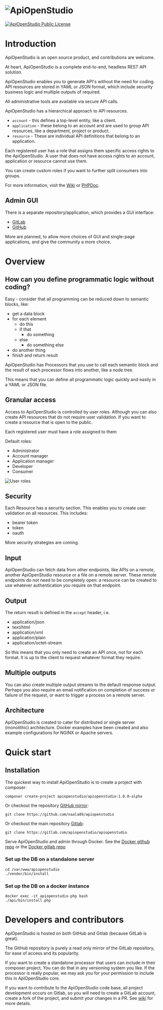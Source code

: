 # ![ApiOpenStudio][logo]

[![ApiOpenStudio Public License][license_logo]][license]

Introduction
============

ApiOpenStudio is an open source product, and contributions are welcome.

At heart, ApiOpenStudio is a complete end-to-end, headless REST API solution.

ApiOpenStudio enables you to generate API's without the need for coding. API
resources are stored in YAML or JSON format, which include security business
logic and multiple outputs of required.

All administrative tools are available via secure API calls.

ApiOpenStudio has a hierarchical approach to API resources.

* `account` - this defines a top-level entity, like a client.
* `application` - these belong to an account and are used to group API
  resources, like a department, project or product.
* `resource` - These are individual API definitions that belong to an
  application.

Each registered user has a role that assigns them specific access rights to the
ApiOpenStudio. A user that does not have access rights to an account,
application or resource cannot use them.

You can create custom roles if you want to further split consumers into groups.

For more information, visit the [Wiki][wiki] or [PHPDoc][phpdoc].

Admin GUI
---------

There is a separate repository/application, which provides a GUI interface:

* [GitLab][admin_gitlab]
* [GitHub][admin_github]

More are planned, to allow more choices of GUI and single-page applications, and
give the community a more choice.

Overview
========

How can you define programmatic logic without coding?
-----------------------------------------------------

Easy - consider that all programming can be reduced down to semantic blocks,
like:

* get a data block
* for each element
    * do this
    * if that
        * do something
    * else
        * do something else
* do another thing
* finish and return result

ApiOpenStudio has Processors that you use to call each semantic block and the
result of each processor flows into another, like a node tree.

This means that you can define all programmatic logic quickly and easily in a
YAML or JSON file.

Granular access
---------------

Access to ApiOpenStudio is controlled by user roles. Although you can also
create API resources that do not require user validation. If you want to create
a resource that is open to the public.

Each registered user must have a role assigned to them

Default roles:

* Administrator
* Account manager
* Application manager
* Developer
* Consumer

![User roles][user_roles]

Security
--------

Each Resource has a security section. This enables you to create user validation
on all resources. This includes:

* bearer token
* token
* oauth

More security strategies are coming.

Input
-----

ApiOpenStudio can fetch data from other endpoints, like APIs on a remote,
another ApiOpenStudio resource or a file on a remote server. These remote
endpoints do not need to be completely open: a resource can be created to use
whatever authentication you require on that endpoint.

Output
------

The return result is defined in the `accept` header, i.e.

* application/json
* text/html
* application/xml
* application/plain
* application/octet-stream

So this means that you only need to create an API once, not for each format. It
is up to the client to request whatever format they require.

Multiple outputs
----------------

You can also create multiple output streams to the default response output.
Perhaps you also require an email notification on completion of success or
failure of the request, or want to trigger a process on a remote server.

Architecture
------------

ApiOpenStudio is created to cater for distributed or single server (monolithic)
architecture. Docker examples have been created and also example configurations
for NGINX or Apache servers.

Quick start
===========

Installation
------------

The quickest way to install ApiOpenStudio is to create a project with composer:

    composer create-project apiopenstudio/apiopenstudio:1.0.0-alpha

Or checkout the repository [GitHub mirror][studio_github]:

    git clone https://github.com/naala89/apiopenstudio

Or checkout the main repository [Gitlab][studio_gitlab]:

    git clone https://gitlab.com/apiopenstudio/apiopenstudio

Serve ApiOpenStudio and admin through Docker. See
the [Docker github repo][docker_github] or
the [Docker gitlab repo][docker_gitlab]

### Set up the DB on a standalone server

    cd /var/www/apiopenstudio
    ./vendor/bin/install

### Set up the DB on a docker instance

    docker exec -it apiopenstudio-php bash
    ./api/bin/install.php

# Developers and contributors

ApiOpenStudio is hosted on both GitHub and Gitlab (because GitLab is great).

The GitHub repository is purely a read only mirror of the GitLab repository, for
ease of access and its popularity.

If you want to create a standalone processor that users can include in their
composer project, You can do that in any versioning system you like. If the
processor is really popular, we may ask you for your permission to include this
in ApiOpenStudio core.

If you want to contribute to the ApiOpenStudio code base, all project
development occurs on Gitlab, so you will need to create a GitLab account,
create a fork of the project, and submit your changes in a PR. See [wiki][wiki]
for more details.

[license_logo]: https://badgen.net/badge/License/ApiOpenStudio%20Public%20License/green?icon=gitlab

[license]: https://www.apiopenstudio.com/license/

[wiki]: https://wiki.apiopenstudio.com

[phpdoc]: https://phpdoc.apiopenstudio.com

[admin_gitlab]: https://gitlab.com/apiopenstudio/apiopenstudio_admin

[admin_github]: https://github.com/naala89/apiopenstudio_admin

[docker_github]: https://github.com/naala89/apiopenstudio_docker_dev

[docker_gitlab]: https://gitlab.com/apiopenstudio/apiopenstudio_docker_dev

[studio_github]: https://github.com/naala89/apiopenstudio

[studio_gitlab]: https://gitlab.com/apiopenstudio/apiopenstudio

[logo]: includes/wiki/images/api_open_studio_logo_name_colour.png

[user_roles]: includes/wiki/images/user_roles_2.png
